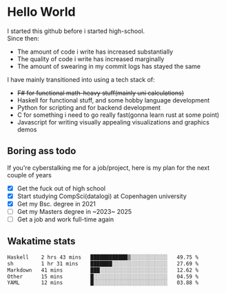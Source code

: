 # Hello World

I started this github before i started high-school.  
Since then:
- The amount of code i write has increased substantially
- The quality of code i write has increased marginally
- The amount of swearing in my commit logs has stayed the same

I have mainly transitioned into using a tech stack of:
- ~~F# for functional math-heavy stuff(mainly uni calculations)~~
- Haskell for functional stuff, and some hobby language development
- Python for scripting and for backend development
- C for something i need to go really fast(gonna learn rust at some point)
- Javascript for writing visually appealing visualizations and graphics demos

## Boring ass todo
If you're cyberstalking me for a job/project, here is my plan for the next couple of years
- [x] Get the fuck out of high school
- [x] Start studying CompSci(datalogi) at Copenhagen university
- [x] Get my Bsc. degree in 2021
- [ ] Get my Masters degree in ~2023~ 2025
- [ ] Get a job and work full-time again

## Wakatime stats
<!--START_SECTION:waka-->

```txt
Haskell    2 hrs 43 mins   ████████████▒░░░░░░░░░░░░   49.75 %
sh         1 hr 31 mins    ███████░░░░░░░░░░░░░░░░░░   27.69 %
Markdown   41 mins         ███░░░░░░░░░░░░░░░░░░░░░░   12.62 %
Other      15 mins         █░░░░░░░░░░░░░░░░░░░░░░░░   04.59 %
YAML       12 mins         █░░░░░░░░░░░░░░░░░░░░░░░░   03.88 %
```

<!--END_SECTION:waka-->
